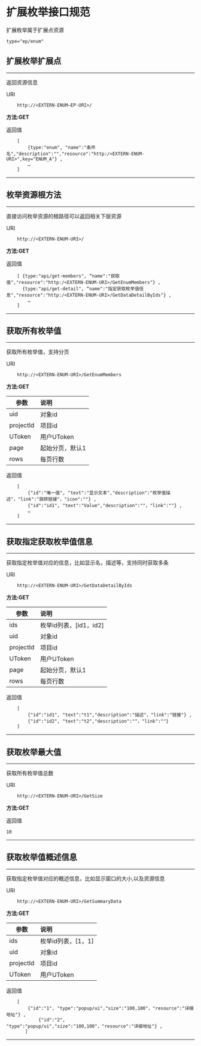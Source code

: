 # 扩展枚举接口规范

扩展枚举属于扩展点资源

	type="ep/enum"

## 扩展枚举扩展点
----------

返回资源信息

URI

		http://<EXTERN-ENUM—EP-URI>/

**方法:GET**

返回值

		[ 
			{type:"enum", "name":"条件名","description":"","resource":"http:/<EXTERN-ENUM-URI>",key="ENUM_A"} ,
			…
	    ] 
***



## 枚举资源根方法
----------

直接访问枚举资源的根路径可以返回相关下层资源

URI

		http://<EXTERN-ENUM-URI>/

**方法:GET**

返回值

		[ {type:"api/get-members", “name":"获取值","resource":"http:/<EXTERN-ENUM-URI>/GetEnumMembers"} ,
		  {type:"api/get-detail", “name":"指定获取枚举值信息","resource":"http:/<EXTERN-ENUM-URI>/GetDataDetailByIds"} ,
			…
	    ] 
***


## 获取所有枚举值
----------

获取所有枚举值，支持分页

URI

		http://<EXTERN-ENUM-URI>/GetEnumMembers

**方法:GET**


|参数 | 说明 |
| --- | :-- |
| uid| 对象id |
| projectId| 项目id |
| UToken | 用户UToken |
| page | 起始分页，默认1 |
| rows | 每页行数 |


返回值

		[ 
			{"id":"唯一值", "text":"显示文本","description":"枚举值描述"，"link":"跳转链接"，"icon":""} ,
		  	{"id":"id1", "text":"Value","description":""，"link":""} ,
			…
	    ] 
***


## 获取指定获取枚举值信息
----------

获取指定枚举值对应的信息，比如显示名，描述等，支持同时获取多条

URI

		http://<EXTERN-ENUM-URI>/GetDataDetailByIds

**方法:GET**


|参数 | 说明 |
| --- | :-- |
| ids | 枚举id列表，[id1，id2] |
| uid| 对象id |
| projectId| 项目id |
| UToken | 用户UToken |
| page | 起始分页，默认1 |
| rows | 每页行数 |


返回值

		[ 
			{"id":"id1", "text":"t1","description":"描述"，"link":"链接"} ,
		  	{"id":"id2", "text":"t2","description":""，"link":""}
	    ] 
***

## 获取枚举最大值
----------

获取所有枚举值总数

URI

		http://<EXTERN-ENUM-URI>/GetSize

**方法:GET**




返回值

	10

***

## 获取枚举值概述信息
----------

获取指定枚举值对应的概述信息，比如显示窗口的大小,以及资源信息

URI

		http://<EXTERN-ENUM-URI>/GetSummaryData

**方法:GET**


|参数 | 说明 |
| --- | :-- |
| ids | 枚举id列表，[1，1] |
| uid| 对象id |
| projectId| 项目id |
| UToken | 用户UToken |



返回值

		[ 
			{"id":"1", "type":"popup/ui","size":"100,100"，"resource":"详细地址"} ,
		        {"id":"2", "type":"popup/ui","size":"100,100"，"resource":"详细地址"} ,
	       ] 
***